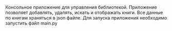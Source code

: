 Консольное приложение для управления библиотекой. Приложение позволяет добавлять, удалять, искать и отображать книги. Все данные по книгам храняться в json файле. Для запуска приложения необходимо запустить файл main.py

